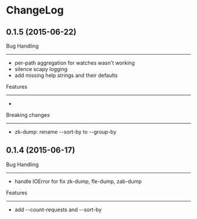 ChangeLog
=========

0.1.5 (2015-06-22)
--------------------

Bug Handling
************
- per-path aggregation for watches wasn't working
- silence scapy logging
- add missing help strings and their defaults

Features
********
-

Breaking changes
****************
- zk-dump: rename --sort-by to --group-by

0.1.4 (2015-06-17)
--------------------

Bug Handling
************
- handle IOError for fix zk-dump, fle-dump, zab-dump

Features
********
-  add --count-requests and --sort-by
